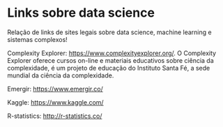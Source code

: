 # Links sobre data science

Relação de links de sites legais sobre data science, machine learning e sistemas complexos!

Complexity Explorer: <https://www.complexityexplorer.org/>. O Complexity Explorer oferece cursos on-line e materiais educativos sobre ciência da complexidade, é um projeto de educação do Instituto Santa Fé, a sede mundial da ciência da complexidade.

Emergir: https://www.emergir.co/ 

Kaggle: <https://www.kaggle.com/>

R-statistics: <http://r-statistics.co/>


